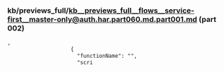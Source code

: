 ### kb/previews_full/kb__previews_full__flows__service-first__master-only@auth.har.part060.md.part001.md (part 002)

```md
,
                    {
                      "functionName": "",
                      "scri
```

```
